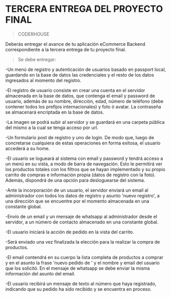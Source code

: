 # TERCERA ENTREGA DEL PROYECTO FINAL

>CODERHOUSE

Deberás entregar el avance de tu aplicación eCommerce Backend correspondiente a la tercera entrega de tu proyecto final.

>Se debe entregar:

-Un menú de registro y autenticación de usuarios basado en passport local, guardando en la base de datos las credenciales y el resto de los datos ingresados al momento del registro. 

-El registro de usuario consiste en crear una cuenta en el servidor almacenada en la base de datos, que contenga el email y password de usuario, además de su nombre, dirección, edad, número de teléfono (debe contener todos los prefijos internacionales) y foto ó avatar. La contraseña se almacenará encriptada en la base de datos.

-La imagen se podrá subir al servidor y se guardará en una carpeta pública del mismo a la cual se tenga acceso por url.

-Un formulario post de registro y uno de login. De modo que, luego de concretarse cualquiera de estas operaciones en forma exitosa, el usuario accederá a su home.

-El usuario se logueará al sistema con email y password y tendrá acceso a un menú en su vista, a modo de barra de navegación. Esto le permitirá ver los productos totales con los filtros que se hayan implementado y su propio carrito de compras e información propia (datos de registro con la foto). Además, dispondrá de una opción para desloguearse del sistema.

-Ante la incorporación de un usuario, el servidor enviará un email al administrador con todos los datos de registro y asunto 'nuevo registro', a una dirección que se encuentre por el momento almacenada en una constante global.

-Envío de un email y un mensaje de whatsapp al administrador desde el servidor, a un número de contacto almacenado en una constante global.

-El usuario iniciará la acción de pedido en la vista del carrito.

-Será enviado una vez finalizada la elección para la realizar la compra de productos.

-El email contendrá en su cuerpo la lista completa de productos a comprar y en el asunto la frase 'nuevo pedido de ' y el nombre y email del usuario que los solicitó. En el mensaje de whatsapp se debe enviar la misma información del asunto del email.

-El usuario recibirá un mensaje de texto al número que haya registrado, indicando que su pedido ha sido recibido y se encuentra en proceso.
